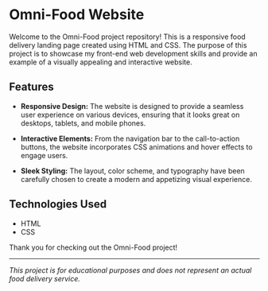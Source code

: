 # Omni-Food Website

Welcome to the Omni-Food project repository! This is a responsive food delivery landing page created using HTML and CSS. The purpose of this project is to showcase my front-end web development skills and provide an example of a visually appealing and interactive website.


## Features

- **Responsive Design:** The website is designed to provide a seamless user experience on various devices, ensuring that it looks great on desktops, tablets, and mobile phones.

- **Interactive Elements:** From the navigation bar to the call-to-action buttons, the website incorporates CSS animations and hover effects to engage users.

- **Sleek Styling:** The layout, color scheme, and typography have been carefully chosen to create a modern and appetizing visual experience.

## Technologies Used

- HTML
- CSS


Thank you for checking out the Omni-Food project!

---

*This project is for educational purposes and does not represent an actual food delivery service.*

